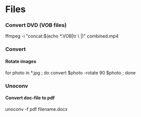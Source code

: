 # Files

### Convert DVD (VOB files)
ffmpeg -i "concat:$(echo *.VOB|tr \  \|)" combined.mp4


### Convert

#### Rotate images
for photo in *.jpg ; do convert $photo -rotate 90 $photo ; done

### Unoconv

#### Convert doc-file to pdf
unoconv -f pdf filename.docx
